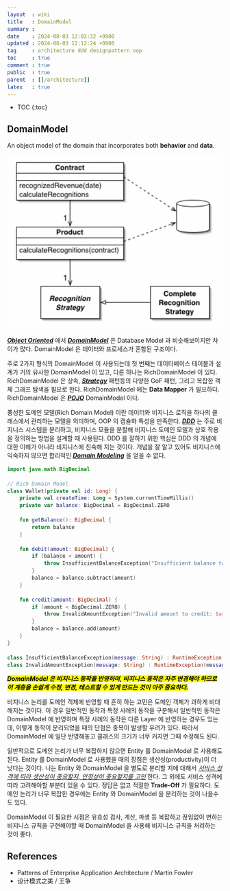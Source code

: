 ```yaml
---
layout  : wiki
title   : DomainModel
summary : 
date    : 2024-08-03 12:02:32 +0900
updated : 2024-08-03 12:12:24 +0900
tag     : architecture ddd designpattern oop
toc     : true
comment : true
public  : true
parent  : [[/architecture]]
latex   : true
---
```

* TOC
{:toc}

## DomainModel

An object model of the domain that incorporates both __behavior__ and __data__.

![](/resource/wiki/architecture-domain-model/domain-model-uml.png)

___[Object Oriented](https://baekjungho.github.io/wiki/oop/oop-oo/)___ 에서 ___[DomainModel](https://www.martinfowler.com/eaaCatalog/domainModel.html)___ 은 Database Model 과 비슷해보이지만 차이가 많다.
DomainModel 은 데이터와 프로세스가 혼합된 구조이다.

주로 2가지 형식의 DomainModel 이 사용되는데 첫 번째는 데이터베이스 테이블과 설계가 거의 유사한 DomainModel 이 있고,
다른 하나는 RichDomainModel 이 있다. RichDomainModel 은 상속, ___[Strategy](https://baekjungho.github.io/wiki/designpattern/designpattern-strategy/)___ 패턴등의 다양한 GoF 패턴, 그리고 복잡한 객체 그래프 탐색을 필요로 한다.
RichDomainModel 에는 __Data Mapper__ 가 필요하다. RichDomainModel 은 ___[POJO](https://baekjungho.github.io/wiki/spring/spring-pojo/)___ DomainModel 이다.

풍성한 도메인 모델(Rich Domain Model) 이란 데이터와 비지니스 로직을 하나의 클래스에서 관리하는 모델을 의미하며, OOP 의 캡슐화 특성을 만족한다. ___[DDD](https://baekjungho.github.io/wiki/ddd/)___ 는 주로 비지니스 시스템을 분리하고, 비지니스 모듈을 분할해 비지니스 도메인 모델과 상호 작용을 정의하는 방법을 설계할 때 사용된다.
DDD 를 잘하기 위한 핵심은 DDD 의 개념에 대한 이해가 아니라 비지니스에 친숙해 지는 것이다. 개념을 잘 알고 있어도 비지니스에 익숙하지 않으면 합리적인 ___[Domain Modeling](https://baekjungho.github.io/wiki/ddd/ddd-modeling/)___ 을 얻을 수 없다.

```kotlin
import java.math.BigDecimal

// Rich Domain Model
class Wallet(private val id: Long) {
    private val createTime: Long = System.currentTimeMillis()
    private var balance: BigDecimal = BigDecimal.ZERO

    fun getBalance(): BigDecimal {
        return balance
    }

    fun debit(amount: BigDecimal) {
        if (balance < amount) {
            throw InsufficientBalanceException("Insufficient balance to debit $amount")
        }
        balance = balance.subtract(amount)
    }

    fun credit(amount: BigDecimal) {
        if (amount < BigDecimal.ZERO) {
            throw InvalidAmountException("Invalid amount to credit: $amount")
        }
        balance = balance.add(amount)
    }
}

class InsufficientBalanceException(message: String) : RuntimeException(message)
class InvalidAmountException(message: String) : RuntimeException(message)
```

<mark><em><strong>DomainModel 은 비지니스 동작을 반영하며, 비지니스 동작은 자주 변경해야 하므로 이 계층을 손쉽게 수정, 변경, 테스트할 수 있게 만드는 것이 아주 중요하다.</strong></em></mark>

비지니스 논리를 도메인 객체에 반영할 때 흔히 하는 고민은 도메인 객체가 과하게 비대해지는 것이다. 이 경우 일반적인 동작과 특정 사례의 동작을 구분해서 일반적인 동작은 DomainModel 에 반영하며 특정 사례의 동작은 다른 Layer 에 반영하는 경우도 있는데,
이렇게 동작이 분리되었을 때의 단점은 중복이 발생할 우려가 있다. 따라서 DomainModel 에 일단 반영해놓고 클래스의 크기가 너무 커지면 그때 수정해도 된다.

일반적으로 도메인 논리가 너무 복잡하지 않으면 Entity 를 DomainModel 로 사용해도 된다. Entity 를 DomainModel 로 사용했을 때의 장점은
생산성(productivity)이 더 낫다는 것이다. 나는 Entity 와 DomainModel 을 별도로 분리할 지에 대해서 _[서비스 성격에 따라 생산성이 중요할지, 안정성이 중요할지를 고민](https://baekjungho.github.io/wiki/magazine/magazine-productivity-stability/)_ 한다. 그 외에도 서비스 성격에 따라 고려해야할 부분더 있을 수 있다.
정답은 없고 적절한 __Trade-Off__ 가 필요하다. 도메인 논리가 너무 복잡한 경우에는 Entity 와 DomainModel 을 분리하는 것이 나을수도 있다.

DomainModel 이 필요한 시점은 유효성 검사, 계산, 파생 등 복잡하고 끊임없이 변하는 비지니스 규칙을 구현해야할 때 DomainModel 을 사용해 비지니스 규칙을 처리하는 것이 좋다.

## References

- Patterns of Enterprise Application Architecture / Martin Fowler
- 设计模式之美 / 王争